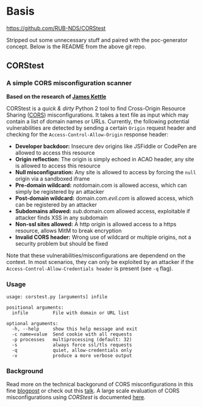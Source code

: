 # Basis
https://github.com/RUB-NDS/CORStest

Stripped out some unnecessary stuff and paired with the poc-generator concept.  Below is the README from the above git repo.

## CORStest
### A simple CORS misconfiguration scanner

**Based on the research of [James Kettle](https://twitter.com/albinowax)**

CORStest is a *quick & dirty* Python 2 tool to find Cross-Origin Resource Sharing ([CORS](https://www.w3.org/TR/cors/)) misconfigurations. It takes a text file as input which may contain a list of domain names or URLs. Currently, the following potential vulnerabilities are detected by sending a certain `Origin` request header and checking for the `Access-Control-Allow-Origin` response header:

- **Developer backdoor:** Insecure dev origins like JSFiddle or CodePen are allowed to access this resource
- **Origin reflection:** The origin is simply echoed in ACAO header, any site is allowed to access this resource
- **Null misconfiguration:** Any site is allowed to access by forcing the `null` origin via a sandboxed iframe
- **Pre-domain wildcard:** *not*domain.com is allowed access, which can simply be registered by an attacker
- **Post-domain wildcard:** domain.com.*evil.com* is allowed access, which can be registered by an attacker
- **Subdomains allowed:** *sub*.domain.com allowed access, exploitable if attacker finds XSS in any subdomain
- **Non-ssl sites allowed:** A http origin is allowed access to a https resource, allows MitM to break encryption
- **Invalid CORS header:** Wrong use of wildcard or multiple origins, not a security problem but should be fixed

Note that these vulnerabilities/misconfigurations are dependend on the context. In most scenarios, they can only be exploited by an attacker if the `Access-Control-Allow-Credentials header` is present (see `-q` flag).

### Usage

```
usage: corstest.py [arguments] infile

positional arguments:
  infile         File with domain or URL list

optional arguments:
  -h, --help     show this help message and exit
  -c name=value  Send cookie with all requests
  -p processes   multiprocessing (default: 32)
  -s             always force ssl/tls requests
  -q             quiet, allow-credentials only
  -v             produce a more verbose output
```

### Background

Read more on the technical backgorund of CORS misconfigurations in this fine [blogpost](http://blog.portswigger.net/2016/10/exploiting-cors-misconfigurations-for.html) or check out this [talk](https://www.youtube.com/watch?v=wgkj4ZgxI4c). A large scale evaluation of CORS misconfigurations using *CORStest* is documented [here](http://web-in-security.blogspot.de/2017/07/cors-misconfigurations-on-large-scale.html).
